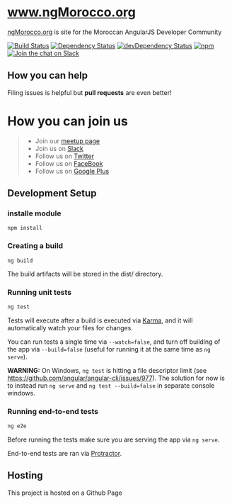 # www.ngMorocco.org

[ngMorocco.org](www.ngmorocco.org) is site for the Moroccan AngularJS Developer Community

[![Build Status][travis-badge]][travis-badge-url]
[![Dependency Status][david-badge]][david-badge-url]
[![devDependency Status][david-dev-badge]][david-dev-badge-url]
[![npm][npm-badge]][npm-badge-url]
[![Join the chat on Slack][slack-badge]][slack-badge-url]

## How you can help

Filing issues is helpful but **pull requests** are even better!

# How you can join us

> - Join our [meetup page](http://www.meetup.com/r/inbound/0/0/shareimg/http://www.meetup.com/fr-FR/ngMorocco/?a=shareimg) 
> - Join us on [Slack](http://ngmorocco.org/slack.html)
> - Follow us on [Twitter](https://twitter.com/ngMorocco)
> - Follow us on [FaceBook](https://www.facebook.com/pages/NgMorocco/383524638512638)
> - Follow us on [Google Plus](https://plus.google.com/u/0/b/117323506670840622332)


## Development Setup

### installe module
```
npm install
```

### Creating a build
```
ng build
```
The build artifacts will be stored in the dist/ directory.

### Running unit tests

```bash
ng test
```

Tests will execute after a build is executed via [Karma](http://karma-runner.github.io/0.13/index.html), and it will automatically watch your files for changes.

You can run tests a single time via `--watch=false`, and turn off building of the app via `--build=false` (useful for running it at the same time as `ng serve`).

**WARNING:** On Windows, `ng test` is hitting a file descriptor limit (see https://github.com/angular/angular-cli/issues/977).
The solution for now is to instead run `ng serve` and `ng test --build=false` in separate console windows. 

### Running end-to-end tests

```bash
ng e2e
```

Before running the tests make sure you are serving the app via `ng serve`.

End-to-end tests are ran via [Protractor](https://angular.github.io/protractor/).

## Hosting

This project is hosted on a Github Page

[travis-badge]: https://travis-ci.org/angular/angular-cli.svg?branch=master
[travis-badge-url]: https://travis-ci.org/angular/angular-cli
[slack-badge]: https://ngmorocco.herokuapp.com/badge.svg
[slack-badge-url]: https://ngmorocco.slack.com/messages/ngmorocco-org/
[david-badge]: https://david-dm.org/ngmorocco/ngmorocco-profile.svg
[david-badge-url]: https://david-dm.org/ngmorocco/ngmorocco-profile
[david-dev-badge]: https://david-dm.org/ngmorocco/ngmorocco-profile/dev-status.svg
[david-dev-badge-url]: https://david-dm.org/ngmorocco/ngmorocco-profile#info=devDependencies
[npm-badge]: https://img.shields.io/badge/npm-3.8.9-red.svg
[npm-badge-url]: https://github.com/ngMorocco/ngMorocco-profile